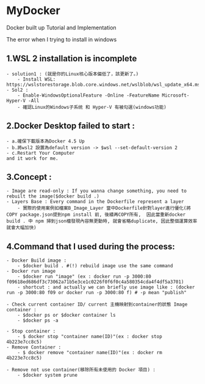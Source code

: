 # MyDocker
Docker built up Tutorial and Implementation

The error when I trying to install in windows

## 1.WSL 2 installation is incomplete
    - solution1 : (就是你的Linux核心版本偏低了，該更新了。)
        - Install WSL: https://wslstorestorage.blob.core.windows.net/wslblob/wsl_update_x64.msi
    - Sol2 : 
        - Enable-WindowsOptionalFeature -Online -FeatureName Microsoft-Hyper-V -All 
        - 確認Linux的Windows子系统 和 Hyper-V 有被勾選(windows功能)

## 2.Docker Desktop failed to start : 
    - a.確保下載版本為Docker 4.5 Up
    - b.將wsl2 設置為default version -> $wsl --set-default-version 2
    - c.Restart Your Computer
    and it work for me.

## 3.Concept : 
    - Image are read-only : If you wanna change something, you need to rebuilt the image($docker build .)  
    - Layers Base : Every command in the Dockerfile represent a layer
        - 實際的使用案例如檔案B_Image_Layer 當中Dockerfile針對layer進行優化(將COPY package.json提到npm install 前, 後續再COPY所有,  因此當重新docker build . 中 npm 掃到json檔發現內容無更動時, 就會省略duplicate, 因此整個運算效率就會大幅加快)

## 4.Command that I used during the process:
    - Docker Build image : 
        - $docker build . #(!) rebuild image use the same command
    - Docker run image 
        - $docker run "image" (ex : docker run -p 3000:80 f09618ed686df3c73062a71b5e3ce1c0226f0f6f0c4a580354cda4f4df5a3701)
        - shortcut : and actually we can briefly use image like : (docker run -p 3000:80 f09 or docker run -p 3000:80 f) # -p mean "publish"

    - Check current container ID/ current 主機映射到container的狀態 Image container : 
        - $docker ps or $docker container ls
        - $docker ps -a 

    - Stop container : 
        - $ docker stop "container name(ID)"(ex : docker stop 4b223e7cc8c5)
    - Remove Container : 
        - $ docker remove "container name(ID)"(ex : docker rm 4b223e7cc8c5)

    - Remove not use container(移除所有未使用的 Docker 項目) : 
        - $docker system prune